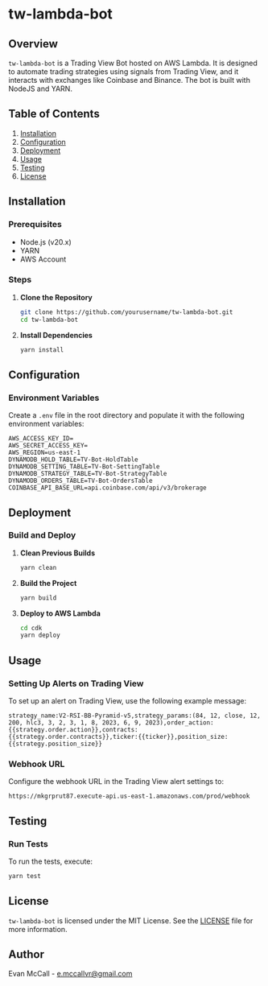 # tw-lambda-bot

## Overview
`tw-lambda-bot` is a Trading View Bot hosted on AWS Lambda. It is designed to automate trading strategies using signals from Trading View, and it interacts with exchanges like Coinbase and Binance. The bot is built with NodeJS and YARN.

## Table of Contents
1. [Installation](#installation)
2. [Configuration](#configuration)
3. [Deployment](#deployment)
4. [Usage](#usage)
5. [Testing](#testing)
6. [License](#license)

## Installation

### Prerequisites
- Node.js (v20.x)
- YARN
- AWS Account

### Steps
1. **Clone the Repository**
    ```sh
    git clone https://github.com/yourusername/tw-lambda-bot.git
    cd tw-lambda-bot
    ```

2. **Install Dependencies**
    ```sh
    yarn install
    ```

## Configuration

### Environment Variables
Create a `.env` file in the root directory and populate it with the following environment variables:
```
AWS_ACCESS_KEY_ID=
AWS_SECRET_ACCESS_KEY=
AWS_REGION=us-east-1
DYNAMODB_HOLD_TABLE=TV-Bot-HoldTable
DYNAMODB_SETTING_TABLE=TV-Bot-SettingTable
DYNAMODB_STRATEGY_TABLE=TV-Bot-StrategyTable
DYNAMODB_ORDERS_TABLE=TV-Bot-OrdersTable
COINBASE_API_BASE_URL=api.coinbase.com/api/v3/brokerage
```

## Deployment

### Build and Deploy
1. **Clean Previous Builds**
    ```sh
    yarn clean
    ```

2. **Build the Project**
    ```sh
    yarn build
    ```

3. **Deploy to AWS Lambda**
    ```sh
    cd cdk
    yarn deploy
    ```

## Usage

### Setting Up Alerts on Trading View
To set up an alert on Trading View, use the following example message:
```
strategy_name:V2-RSI-BB-Pyramid-v5,strategy_params:(84, 12, close, 12, 200, hlc3, 3, 2, 3, 1, 8, 2023, 6, 9, 2023),order_action:{{strategy.order.action}},contracts:{{strategy.order.contracts}},ticker:{{ticker}},position_size:{{strategy.position_size}}
```

### Webhook URL
Configure the webhook URL in the Trading View alert settings to:
```
https://mkgrprut87.execute-api.us-east-1.amazonaws.com/prod/webhook
```

## Testing

### Run Tests
To run the tests, execute:
```sh
yarn test
```

## License
`tw-lambda-bot` is licensed under the MIT License. See the [LICENSE](LICENSE) file for more information.

## Author
Evan McCall - [e.mccallvr@gmail.com](mailto:e.mccallvr@gmail.com)